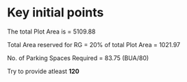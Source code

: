 # Key initial points

The total Plot Area is = 5109.88

Total Area reserved for RG = 20% of total Plot Area = 1021.97


No. of Parking Spaces Required = 83.75 (BUA/80)

Try to provide atleast **120**